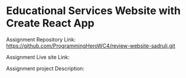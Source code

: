 # Educational Services Website with Create React App

Assignment Repository Link:
https://github.com/ProgrammingHeroWC4/review-website-sadrulj.git

Assignment Live site Link:


Assignment project Description: